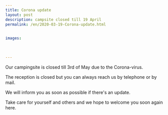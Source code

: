 ```yaml
---
title: Corona update
layout: post
description: campsite closed till 19 April 
permalink: /en/2020-03-19-Corona-update.html

    
images: 
    
    
    
---
```


Our campingsite is closed till 3rd of May due to the Corona-virus.

The reception is closed but you can always reach us by telephone or by mail.

We will inform you as soon as possible if there's an update.

Take care for yourself and others and we hope to welcome you soon again here.


